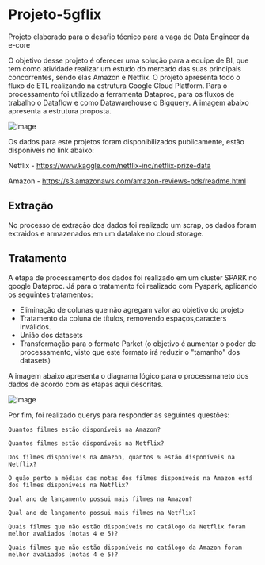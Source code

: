 # Projeto-5gflix
Projeto elaborado para o desafio técnico para a vaga de Data Engineer da e-core

O objetivo desse projeto é oferecer uma solução para a equipe de BI, que tem como atividade realizar um estudo do mercado das suas principais concorrentes, sendo elas Amazon e Netflix. 
O projeto apresenta todo o fluxo de ETL realizando na estrutura Google Cloud Platform. Para o processamento foi utilizado a ferramenta Dataproc, para os fluxos de trabalho o Dataflow e como Datawarehouse o Bigquery. A imagem abaixo apresenta a estrutura proposta. 

![image](https://user-images.githubusercontent.com/90985564/194126783-1a0bc3f2-bfee-4a27-98c1-294624b54091.png)


Os dados para este projetos foram disponibilizados publicamente, estão disponiveis no link abaixo:

Netflix - https://www.kaggle.com/netflix-inc/netflix-prize-data

Amazon - https://s3.amazonaws.com/amazon-reviews-pds/readme.html

## **Extração**

No processo de extração dos dados foi realizado um scrap, os dados foram extraidos e armazenados em um datalake no cloud storage.

## **Tratamento**
A etapa de processamento dos dados foi realizado em um cluster SPARK no google Dataproc. Já para o tratamento foi realizado com Pyspark, aplicando os seguintes tratamentos:

- Eliminação de colunas que não agregam valor ao objetivo do projeto
- Tratamento da coluna de títulos, removendo espaços,caracters inválidos.
- União dos datasets
- Transformação para o formato Parket (o objetivo é aumentar o poder de processamento, visto que este formato irá reduzir o "tamanho" dos datasets)

A imagem abaixo apresenta o diagrama lógico para o processmaneto dos dados de acordo com as etapas aqui descritas.

![image](https://user-images.githubusercontent.com/90985564/194124914-ad5e78ea-b282-436d-a8eb-0e54fd253919.png)

Por fim, foi realizado querys para responder as seguintes questões:

    Quantos filmes estão disponíveis na Amazon?

    Quantos filmes estão disponíveis na Netflix?

    Dos filmes disponíveis na Amazon, quantos % estão disponíveis na Netflix?

    O quão perto a médias das notas dos filmes disponíveis na Amazon está dos filmes disponíveis na Netflix?

    Qual ano de lançamento possui mais filmes na Amazon?

    Qual ano de lançamento possui mais filmes na Netflix?

    Quais filmes que não estão disponíveis no catálogo da Netflix foram melhor avaliados (notas 4 e 5)?

    Quais filmes que não estão disponíveis no catálogo da Amazon foram melhor avaliados (notas 4 e 5)?
